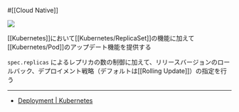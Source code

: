 #[[Cloud Native]]

![](https://github.com/kubernetes/community/raw/master/icons/png/resources/labeled/deploy-128.png)

[[Kubernetes]]において[[Kubernetes/ReplicaSet]]の機能に加えて[[Kubernetes/Pod]]のアップデート機能を提供する

`spec.replicas` によるレプリカの数の制御に加えて、リリースバージョンのロールバック、デプロイメント戦略（デフォルトは[[Rolling Update]]）の指定を行う

---

- [Deployment | Kubernetes](https://kubernetes.io/ja/docs/concepts/workloads/controllers/deployment/)